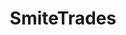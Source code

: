 ---
title: SmiteTrades
crosslinks:
- Smite
- UniversalScammerList
- AMAAggregator
- SmiteTactics
- SmiteTrade
- Paladins
---